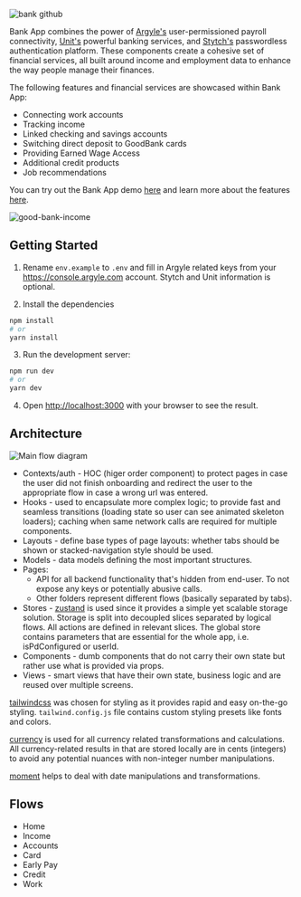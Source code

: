 ![bank github](https://user-images.githubusercontent.com/18395671/187648922-d6ad8a10-5ba2-4f7a-b5c1-0768fe95f393.png)

Bank App combines the power of [Argyle's](https://www.argyle.com) user-permissioned payroll connectivity, [Unit's](https://www.unit.co/) powerful banking services, and [Stytch's](https://stytch.com) passwordless authentication platform. These components create a cohesive set of financial services, all built around income and employment data to enhance the way people manage their finances.

The following features and financial services are showcased within Bank App:

- Connecting work accounts
- Tracking income
- Linked checking and savings accounts
- Switching direct deposit to GoodBank cards
- Providing Earned Wage Access
- Additional credit products
- Job recommendations

You can try out the Bank App demo [here](https://sampleapps.argyle.com/bank) and learn more about the features [here](https://docs.argyle.com/guides/docs/bank-app).

![good-bank-income](https://user-images.githubusercontent.com/18395671/187632353-ec324a63-6ce9-4035-8dbc-8d7655def50e.gif)


## Getting Started

1. Rename `env.example` to `.env` and fill in Argyle related keys from your https://console.argyle.com account. Stytch and Unit information is optional.

2. Install the dependencies
```bash
npm install
# or
yarn install
```

3. Run the development server:

```bash
npm run dev
# or
yarn dev
```

4. Open [http://localhost:3000](http://localhost:3000) with your browser to see the result.

## Architecture

![Main flow diagram](./assets/flow-diagram.png)

* Contexts/auth - HOC (higer order component) to protect pages in case the user did not finish onboarding and redirect the user to the appropriate flow in case a wrong url was entered.
* Hooks - used to encapsulate more complex logic; to provide fast and seamless transitions (loading state so user can see animated skeleton loaders); caching when same network calls are required for multiple components.
* Layouts - define base types of page layouts: whether tabs should be shown or stacked-navigation style should be used.
* Models - data models defining the most important structures.
* Pages:
    * API for all backend functionality that's hidden from end-user. To not expose any keys or potentially abusive calls.
    * Other folders represent different flows (basically separated by tabs).
* Stores - [zustand](https://github.com/pmndrs/zustand) is used since it provides a simple yet scalable storage solution. Storage is split into decoupled slices separated by logical flows. All actions are defined in relevant slices. The global store contains parameters that are essential for the whole app, i.e. isPdConfigured or userId.
* Components - dumb components that do not carry their own state but rather use what is provided via props.
* Views - smart views that have their own state, business logic and are reused over multiple screens.

[tailwindcss](https://tailwindcss.com/) was chosen for styling as it provides rapid and easy on-the-go styling. `tailwind.config.js` file contains custom styling presets like fonts and colors.

[currency](https://currency.js.org/) is used for all currency related transformations and calculations. All currency-related results in that are stored locally are in cents (integers) to avoid any potential nuances with non-integer number manipulations.

[moment](https://momentjs.com/) helps to deal with date manipulations and transformations.

## Flows

* Home
* Income
* Accounts
* Card
* Early Pay
* Credit
* Work

